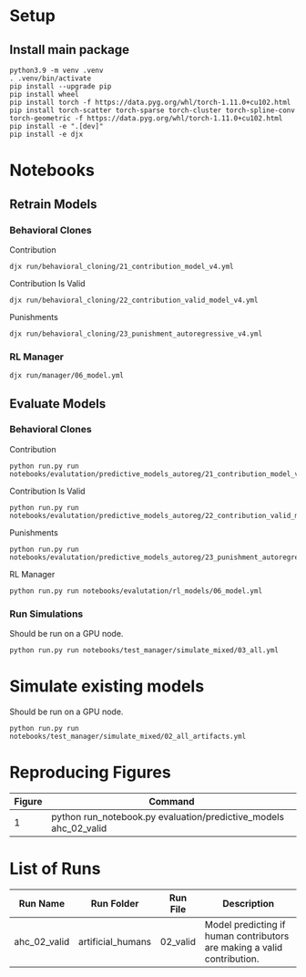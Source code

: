 # Setup

## Install main package

```
python3.9 -m venv .venv
. .venv/bin/activate
pip install --upgrade pip
pip install wheel
pip install torch -f https://data.pyg.org/whl/torch-1.11.0+cu102.html
pip install torch-scatter torch-sparse torch-cluster torch-spline-conv torch-geometric -f https://data.pyg.org/whl/torch-1.11.0+cu102.html
pip install -e ".[dev]"
pip install -e djx
```

# Notebooks


## Retrain Models


### Behavioral Clones

Contribution

``` 
djx run/behavioral_cloning/21_contribution_model_v4.yml
```

Contribution Is Valid

```
djx run/behavioral_cloning/22_contribution_valid_model_v4.yml 
```

Punishments

```
djx run/behavioral_cloning/23_punishment_autoregressive_v4.yml
```

### RL Manager

```
djx run/manager/06_model.yml
```

## Evaluate Models

### Behavioral Clones

Contribution

```
python run.py run notebooks/evalutation/predictive_models_autoreg/21_contribution_model_v4.yml
```

Contribution Is Valid

```
python run.py run notebooks/evalutation/predictive_models_autoreg/22_contribution_valid_model_v4.yml
```

Punishments

```
python run.py run notebooks/evalutation/predictive_models_autoreg/23_punishment_autoregressive_v4.yml
```

RL Manager

```
python run.py run notebooks/evalutation/rl_models/06_model.yml
```

### Run Simulations

Should be run on a GPU node.
```
python run.py run notebooks/test_manager/simulate_mixed/03_all.yml
```


# Simulate existing models

Should be run on a GPU node. 
```
python run.py run notebooks/test_manager/simulate_mixed/02_all_artifacts.yml
```


# Reproducing Figures

| Figure | Command                                                          |
| ------ | ---------------------------------------------------------------- |
| 1      | python run_notebook.py evaluation/predictive_models ahc_02_valid |

# List of Runs

| Run Name     | Run Folder        | Run File | Description                                                             |
| ------------ | ----------------- | -------- | ----------------------------------------------------------------------- |
| ahc_02_valid | artificial_humans | 02_valid | Model predicting if human contributors are making a valid contribution. |
